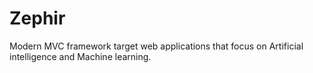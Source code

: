# Zephir
Modern MVC framework target web applications that focus on Artificial intelligence and Machine learning.

